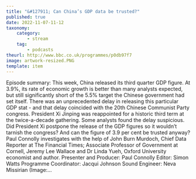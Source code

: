 ```yaml
---
title: "&#127911; Can China’s GDP data be trusted?"
published: true
date: 2022-11-07-11-12
taxonomy:
    category:
        - stream
    tag:
        - podcasts
theurl: http://www.bbc.co.uk/programmes/p0db97f7
image: artwork-resized.PNG
template: item
---
```


Episode summary: This week, China released its third quarter GDP figure. At 3.9%, its rate of economic growth is better than many analysts expected, but still significantly short of the 5.5% target the Chinese government had set itself. There was an unprecedented delay in releasing this particular GDP stat - and that delay coincided with the 20th Chinese Communist Party congress. President Xi Jinping was reappointed for a historic third term at the twice-a-decade gathering. Some analysts found the delay suspicious. Did President Xi postpone the release of the GDP figures so it wouldn&rsquo;t tarnish the congress? And can the figure of 3.9 per cent be trusted anyway? Paul Connolly investigates with the help of John Burn Murdoch, Chief Data Reporter at The Financial Times; Associate Professor of Government at Cornell, Jeremy Lee Wallace and Dr Linda Yueh, Oxford University economist and author. Presenter and Producer: Paul Connolly Editor: Simon Watts Programme Coordinator: Jacqui Johnson Sound Engineer: Neva Missirian (Image:&hellip;
